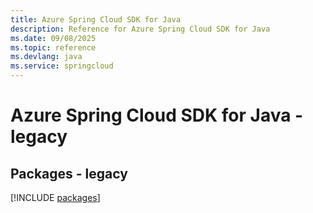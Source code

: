```yaml
---
title: Azure Spring Cloud SDK for Java
description: Reference for Azure Spring Cloud SDK for Java
ms.date: 09/08/2025
ms.topic: reference
ms.devlang: java
ms.service: springcloud
---
```

# Azure Spring Cloud SDK for Java - legacy
## Packages - legacy
[!INCLUDE [packages](spring-cloud-index.md)]